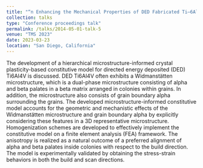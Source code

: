 ```yaml
---
title: "“n Enhancing the Mechanical Properties of DED Fabricated Ti–6Al–4V by Boron Addition and In-situ Reheating"
collection: talks
type: "Conference proceedings talk"
permalink: /talks/2014-05-01-talk-5
venue: "TMS 2023"
date: 2023-03-23
location: "San Diego, California"
---
```


The development of a hierarchical microstructure-informed crystal plasticity-based constitutive model for directed energy deposited (DED) Ti6Al4V is discussed. DED Ti6Al4V often exhibits a Widmanstätten microstructure, which is a dual-phase microstructure consisting of alpha and beta palates in a beta matrix arranged in colonies within grains. In addition, the microstructure also consists of grain boundary alpha surrounding the grains. The developed microstructure-informed constitutive model accounts for the geometric and mechanistic effects of the Widmanstätten microstructure and grain boundary alpha by explicitly considering these features in a 3D representative microstructure. Homogenization schemes are developed to effectively implement the constitutive model on a finite element analysis (FEA) framework. The anisotropy is realized as a natural outcome of a preferred alignment of alpha and beta palates inside colonies with respect to the build direction. The model is experimentally validated by obtaining the stress-strain behaviors in both the build and scan directions.
